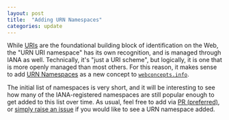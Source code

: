 ```yaml
---
layout: post
title:  "Adding URN Namespaces"
categories: update
---
```


While [URIs](/concepts/uri-schemes) are the foundational building block of identification on the Web, the "URN URI namespace" has its own recognition, and is managed through IANA as well. Technically, it's "just a URI scheme", but logically, it is one that is more openly managed than most others. For this reason, it makes sense to add [URN Namespaces](/concepts/urn-namespace/) as a new concept to [`webconcepts.info`](http://webconcepts.info).

The initial list of namespaces is very short, and it will be interesting to see how many of the IANA-registered namespaces are still popular enough to get added to this list over time. As usual, feel free to add via [PR (preferred)](https://github.com/dret/webconcepts/pulls), or [simply raise an issue](https://github.com/dret/webconcepts/issues) if you would like to see a URN namespace added.
